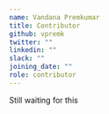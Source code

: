 ```yaml
---
name: Vandana Premkumar
title: Contributor
github: vpremk
twitter: ""
linkedin: ""
slack: ""
joining_date: ""
role: contributor
---
```


Still waiting for this
